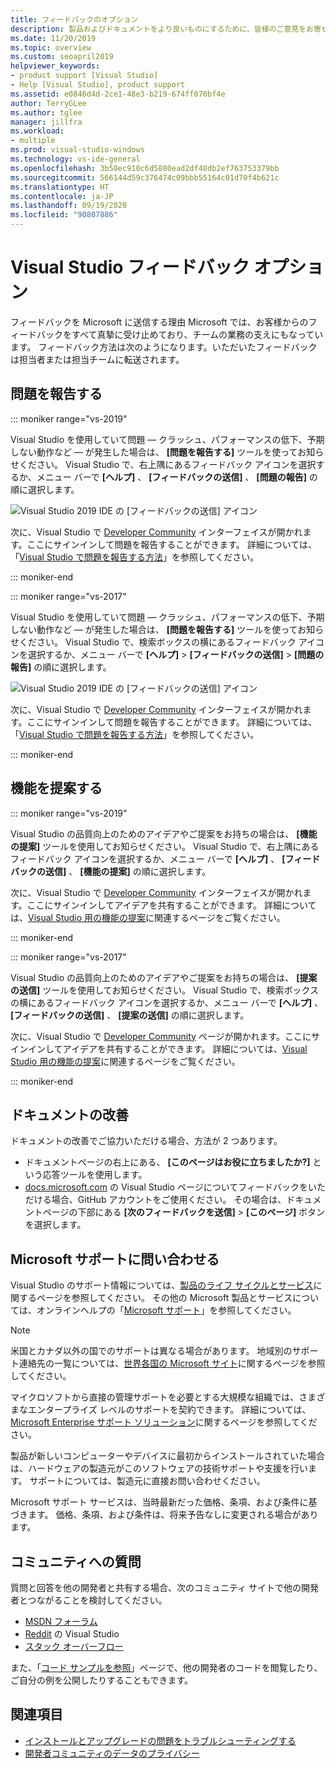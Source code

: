 ```yaml
---
title: フィードバックのオプション
description: 製品およびドキュメントをより良いものにするために、皆様のご意見をお寄せください。フィードバックは次の方法で送信できます。
ms.date: 11/20/2019
ms.topic: overview
ms.custom: seoapril2019
helpviewer_keywords:
- product support [Visual Studio]
- Help [Visual Studio], product support
ms.assetid: e0846d4d-2ce1-48e3-b219-674ff070bf4e
author: TerryGLee
ms.author: tglee
manager: jillfra
ms.workload:
- multiple
ms.prod: visual-studio-windows
ms.technology: vs-ide-general
ms.openlocfilehash: 3b50ec910c6d5880ead2df48db2ef763753379bb
ms.sourcegitcommit: 566144d59c376474c09bbb55164c01d70f4b621c
ms.translationtype: HT
ms.contentlocale: ja-JP
ms.lasthandoff: 09/19/2020
ms.locfileid: "90807886"
---
```

# <a name="visual-studio-feedback-options"></a>Visual Studio フィードバック オプション

フィードバックを Microsoft に送信する理由 Microsoft では、お客様からのフィードバックをすべて真摯に受け止めており、チームの業務の支えにもなっています。 フィードバック方法は次のようになります。いただいたフィードバックは担当者または担当チームに転送されます。

## <a name="report-a-problem"></a>問題を報告する

::: moniker range="vs-2019"

Visual Studio を使用していて問題 &mdash; クラッシュ、パフォーマンスの低下、予期しない動作など &mdash; が発生した場合は、 **[問題を報告する]** ツールを使ってお知らせください。 Visual Studio で、右上隅にあるフィードバック アイコンを選択するか、メニュー バーで **[ヘルプ]** 、 **[フィードバックの送信]** 、 **[問題の報告]** の順に選択します。

![Visual Studio 2019 IDE の [フィードバックの送信] アイコン](./media/vs-2019/send-feedback-icon.png)

次に、Visual Studio で [Developer Community](https://developercommunity.visualstudio.com) インターフェイスが開かれます。ここにサインインして問題を報告することができます。 詳細については、「[Visual Studio で問題を報告する方法](how-to-report-a-problem-with-visual-studio.md)」を参照してください。

::: moniker-end

::: moniker range="vs-2017"

Visual Studio を使用していて問題 &mdash; クラッシュ、パフォーマンスの低下、予期しない動作など &mdash; が発生した場合は、 **[問題を報告する]** ツールを使ってお知らせください。 Visual Studio で、検索ボックスの横にあるフィードバック アイコンを選択するか、メニュー バーで **[ヘルプ]**  >  **[フィードバックの送信]**  >  **[問題の報告]** の順に選択します。

![Visual Studio 2019 IDE の [フィードバックの送信] アイコン](./media/send-feedback-icon.png)

次に、Visual Studio で [Developer Community](https://developercommunity.visualstudio.com) インターフェイスが開かれます。ここにサインインして問題を報告することができます。 詳細については、「[Visual Studio で問題を報告する方法](how-to-report-a-problem-with-visual-studio.md)」を参照してください。

::: moniker-end

## <a name="suggest-a-feature"></a>機能を提案する

::: moniker range="vs-2019"

Visual Studio の品質向上のためのアイデアやご提案をお持ちの場合は、 **[機能の提案]** ツールを使用してお知らせください。 Visual Studio で、右上隅にあるフィードバック アイコンを選択するか、メニュー バーで **[ヘルプ]** 、 **[フィードバックの送信]** 、 **[機能の提案]** の順に選択します。

次に、Visual Studio で [Developer Community](https://developercommunity.visualstudio.com) インターフェイスが開かれます。ここにサインインしてアイデアを共有することができます。 詳細については、[Visual Studio 用の機能の提案](suggest-a-feature.md)に関連するページをご覧ください。

::: moniker-end

::: moniker range="vs-2017"

Visual Studio の品質向上のためのアイデアやご提案をお持ちの場合は、 **[提案の送信]** ツールを使用してお知らせください。 Visual Studio で、検索ボックスの横にあるフィードバック アイコンを選択するか、メニュー バーで **[ヘルプ]** 、 **[フィードバックの送信]** 、 **[提案の送信]** の順に選択します。

次に、Visual Studio で [Developer Community](https://developercommunity.visualstudio.com) ページが開かれます。ここにサインインしてアイデアを共有することができます。 詳細については、[Visual Studio 用の機能の提案](suggest-a-feature.md)に関連するページをご覧ください。

::: moniker-end

## <a name="improve-the-documentation"></a>ドキュメントの改善

ドキュメントの改善でご協力いただける場合、方法が 2 つあります。

* ドキュメントページの右上にある、 **[このページはお役に立ちましたか?]** という応答ツールを使用します。
* [docs.microsoft.com](../index.yml) の Visual Studio ページについてフィードバックをいただける場合、GitHub アカウントをご使用ください。 その場合は、ドキュメントページの下部にある **[次のフィードバックを送信]**  >  **[このページ]** ボタンを選択します。

## <a name="contact-microsoft-support"></a>Microsoft サポートに問い合わせる

Visual Studio のサポート情報については、[製品のライフ サイクルとサービス](/visualstudio/releases/2019/servicing/)に関するページを参照してください。 その他の Microsoft 製品とサービスについては、オンラインヘルプの「[Microsoft サポート](https://support.microsoft.com/)」を参照してください。

> [!NOTE]
> 米国とカナダ以外の国でのサポートは異なる場合があります。 地域別のサポート連絡先の一覧については、[世界各国の Microsoft サイト](https://www.microsoft.com/worldwide/)に関するページを参照してください。

マイクロソフトから直接の管理サポートを必要とする大規模な組織では、さまざまなエンタープライズ レベルのサポートを契約できます。 詳細については、[Microsoft Enterprise サポート ソリューション](https://www.microsoft.com/industry/services/support)に関するページを参照してください。

製品が新しいコンピューターやデバイスに最初からインストールされていた場合は、ハードウェアの製造元がこのソフトウェアの技術サポートや支援を行います。 サポートについては、製造元に直接お問い合わせください。

Microsoft サポート サービスは、当時最新だった価格、条項、および条件に基づきます。 価格、条項、および条件は、将来予告なしに変更される場合があります。

## <a name="ask-the-community"></a>コミュニティへの質問

質問と回答を他の開発者と共有する場合、次のコミュニティ サイトで他の開発者とつながることを検討してください。

* [MSDN フォーラム](https://social.msdn.microsoft.com/Forums/home)
* [Reddit](https://www.reddit.com/r/VisualStudio/) の Visual Studio
* [スタック オーバーフロー](https://stackoverflow.com/search?q=visual+studio+-code)

また、「[コード サンプルを参照](/samples/browse/)」ページで、他の開発者のコードを閲覧したり、ご自分の例を公開したりすることもできます。

## <a name="see-also"></a>関連項目

* [インストールとアップグレードの問題をトラブルシューティングする](../install/troubleshooting-installation-issues.md)
* [開発者コミュニティのデータのプライバシー](developer-community-privacy.md)